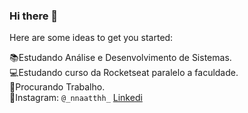### Hi there 👋

<!--**NathaliaMend/NathaliaMend** is a ✨ _special_ ✨ repository because its `README.md` (this file) appears on your GitHub profile.-->

Here are some ideas to get you started:

 :books:Estudando Análise e Desenvolvimento de Sistemas.<br>
 :computer:Estudando curso da Rocketseat paralelo a faculdade.<br>
 :briefcase:Procurando Trabalho.<br>
 :camera_flash:Instagram: `@_nnaatthh_`
[ Linkedi](https://www.linkedin.com/in/nathalia-mendon%C3%A7a-084705252/)

